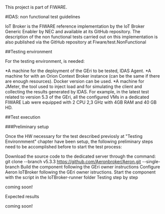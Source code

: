 This project is part of FIWARE.

#IDAS: non functional test guidelines

IoT Broker is the FIWARE reference implementation by the IoT Broker Generic Enabler by NEC and available at its GitHub repository. The description of the non functional tests carried out on this implementation is also published via the GitHub repository at Fiware/test.NonFunctional

##Testing environment

For the testing environment, is needed: 

*A machine for the deployment of the GEri to be tested, IDAS Agent.
*A machine for with an Orion Context Broker instance (can be the same if there are enough resources). Docker version can be used.
*A machine for JMeter, the tool used to inject load and for simulating the client and collecting the results generated by IDAS.
For example, in the latest test related to version 5.3 of the GEri, all the configured VMs in a dedicated FIWARE Lab were equipped with 2 CPU 2,3 GHz with 4GB RAM and 40 GB HD.

##Test execution

###Preliminary setup

Once the HW necessary for the test described previosly at "Testing Environmment" chapter have been setup, the following preliminary steps need to be accomplished before to start the test process:

Download the source code to the dedicated server through the command: git clone --branch v5.3.3 https://github.com/Aeronbroker/Aeron.git --single-branch
Build the component following the GEri owner instructions
Configure Aeron IoTBroker following the GEri owner istructions.
Start the component with the script in the IoTBroker-runner folder
Testing step by step

coming soon!

Expected results

coming soon!
